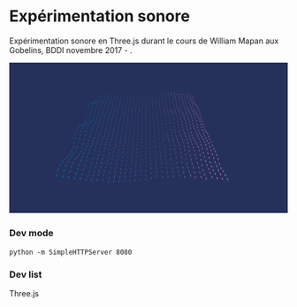 # Expérimentation sonore

Expérimentation sonore en Three.js durant le cours de William Mapan aux Gobelins, BDDI novembre 2017 - .

![GitHub Preview](/src/assets/img/github-preview.png)

### Dev mode

    python -m SimpleHTTPServer 8080

### Dev list

Three.js


